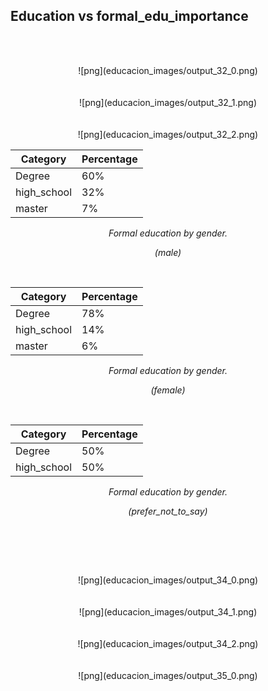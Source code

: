 ## Education vs formal_edu_importance

<br/><br/>

<center>![png](educacion_images/output_32_0.png)  </center> 
<br/><br/>
<center>![png](educacion_images/output_32_1.png)  </center> 
<br/><br/>
<center>![png](educacion_images/output_32_2.png)  </center> 

<center>
        <div class='stats_table'>
    <a id="formal_education_by_gender_table_AAgZ3"></a>

| Category    | Percentage |
| ----------- | ---------- |
| Degree      | 60%        |
| high_school | 32%        |
| master      | 7%         |

<p class="table_title"><em>Formal education by gender. 
<p class="table_subtitle">(male)<p></em></p>
<br/>
</div>
</center>

<center>
        <div class='stats_table'>
    <a id="formal_education_by_gender_table_qnGlN"></a>

| Category    | Percentage |
| ----------- | ---------- |
| Degree      | 78%        |
| high_school | 14%        |
| master      | 6%         |

<p class="table_title"><em>Formal education by gender. 
<p class="table_subtitle">(female)<p></em></p>
<br/>
</div>
</center>

<center>
        <div class='stats_table'>
    <a id="formal_education_by_gender_table_1Mj7l"></a>

| Category    | Percentage |
| ----------- | ---------- |
| Degree      | 50%        |
| high_school | 50%        |

<p class="table_title"><em>Formal education by gender. 
<p class="table_subtitle">(prefer_not_to_say)<p></em></p>
<br/>
</div>
</center>

<br/><br/>

<center>![png](educacion_images/output_34_0.png)  </center> 
<br/><br/>
<center>![png](educacion_images/output_34_1.png)  </center>    
<br/><br/>
<center>![png](educacion_images/output_34_2.png)  </center> 
<br/><br/>
<center>![png](educacion_images/output_35_0.png)  </center> 

</br></br>

